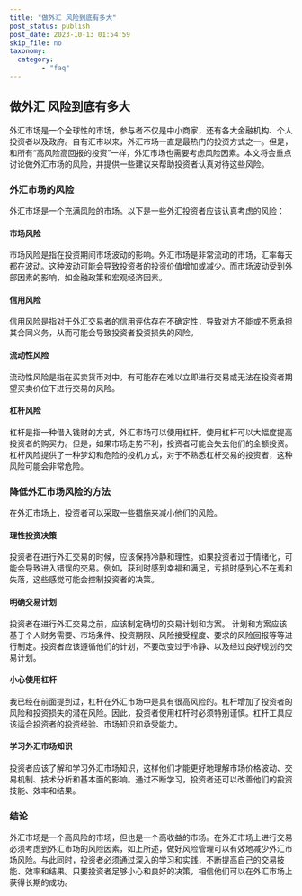 ```yaml
---
title: "做外汇 风险到底有多大"
post_status: publish
post_date: 2023-10-13 01:54:59
skip_file: no
taxonomy:
  category:
        - "faq"
---
```


## 做外汇 风险到底有多大

外汇市场是一个全球性的市场，参与者不仅是中小商家，还有各大金融机构、个人投资者以及政府。自有汇市以来，外汇市场一直是最热门的投资方式之一。但是，和所有“高风险高回报的投资”一样，外汇市场也需要考虑风险因素。本文将会重点讨论做外汇市场的风险，并提供一些建议来帮助投资者认真对待这些风险。

### 外汇市场的风险

外汇市场是一个充满风险的市场。以下是一些外汇投资者应该认真考虑的风险：

#### 市场风险

市场风险是指在投资期间市场波动的影响。外汇市场是非常流动的市场，汇率每天都在波动。这种波动可能会导致投资者的投资价值增加或减少。而市场波动受到外部因素的影响，如金融政策和宏观经济因素。

#### 信用风险

信用风险是指对于外汇交易者的信用评估存在不确定性，导致对方不能或不愿承担其合同义务，从而可能会导致投资者投资损失的风险。

#### 流动性风险

流动性风险是指在买卖货币对中，有可能存在难以立即进行交易或无法在投资者期望买卖价位下进行交易的风险。

#### 杠杆风险

杠杆是指一种借入钱财的方式，外汇市场可以使用杠杆。使用杠杆可以大幅度提高投资者的购买力。但是，如果市场走势不利，投资者可能会失去他们的全额投资。杠杆风险提供了一种梦幻和危险的投机方式，对于不熟悉杠杆交易的投资者，这种风险可能会非常危险。

### 降低外汇市场风险的方法

在外汇市场上，投资者可以采取一些措施来减小他们的风险。

#### 理性投资决策

投资者在进行外汇交易的时候，应该保持冷静和理性。如果投资者过于情绪化，可能会导致进入错误的交易。例如，获利时感到幸福和满足，亏损时感到心不在焉和失落，这些感觉可能会控制投资者的决策。

#### 明确交易计划

投资者在进行外汇交易之前，应该制定确切的交易计划和方案。 计划和方案应该基于个人财务需要、市场条件、投资期限、风险接受程度、要求的风险回报等等进行制定。投资者应该遵循他们的计划，不要改变过于冷静、以及经过良好规划的交易计划。

#### 小心使用杠杆

我已经在前面提到过，杠杆在外汇市场中是具有很高风险的。杠杆增加了投资者的风险和投资损失的潜在风险。因此，投资者使用杠杆时必须特别谨慎。杠杆工具应该适合投资者的投资经验、市场知识和承受能力。

#### 学习外汇市场知识

投资者应该了解和学习外汇市场知识，这样他们才能更好地理解市场价格波动、交易机制、技术分析和基本面的影响。通过不断学习，投资者还可以改善他们的投资技能、效率和结果。

### 结论

外汇市场是一个高风险的市场，但也是一个高收益的市场。在外汇市场上进行交易必须考虑到外汇市场的风险因素，如上所述，做好风险管理可以有效地减少外汇市场风险。与此同时，投资者必须通过深入的学习和实践，不断提高自己的交易技能、效率和结果。只要投资者足够小心和良好的决策，相信他们可以在外汇市场上获得长期的成功。

